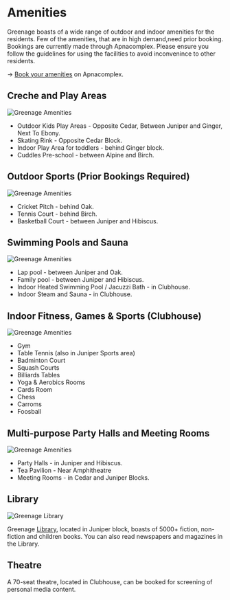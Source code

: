 # Amenities

Greenage boasts of a wide range of outdoor and indoor amenities for the residents. Few of the amenities, that are in high demand,need prior booking. Bookings are currently made through Apnacomplex. Please ensure you follow the guidelines for using the facilities to avoid inconvenince to other residents.

→ [Book your amenities](https://www.apnacomplex.com/facilities/directory/) on Apnacomplex.

## Creche and Play Areas

![Greenage Amenities](/assets/images/greenagepic15.jpg)

- Outdoor Kids Play Areas - Opposite Cedar, Between Juniper and Ginger, Next To Ebony.
- Skating Rink - Opposite Cedar Block.
- Indoor Play Area for toddlers - behind Ginger block.
- Cuddles Pre-school - between Alpine and Birch.

## Outdoor Sports (Prior Bookings Required)

![Greenage Amenities](/assets/images/amenities-tennis.png)

- Cricket Pitch - behind Oak.
- Tennis Court - behind Birch.
- Basketball Court - between Juniper and Hibiscus.

## Swimming Pools and Sauna

![Greenage Amenities](/assets/images/greenagepic14.jpg)

- Lap pool - between Juniper and Oak.
- Family pool - between Juniper and Hibiscus.
- Indoor Heated Swimming Pool / Jacuzzi Bath - in Clubhouse.
- Indoor Steam and Sauna - in Clubhouse.

## Indoor Fitness, Games & Sports (Clubhouse)

![Greenage Amenities](/assets/images/club.jpg)

- Gym
- Table Tennis (also in Juniper Sports area)
- Badminton Court
- Squash Courts
- Billiards Tables
- Yoga & Aerobics Rooms
- Cards Room
- Chess
- Carroms
- Foosball

## Multi-purpose Party Halls and Meeting Rooms

![Greenage Amenities](/assets/images/greenagepic18.jpg)

- Party Halls - in Juniper and Hibiscus.
- Tea Pavilion - Near Amphitheatre
- Meeting Rooms - in Cedar and Juniper Blocks.

## Library

![Greenage Library](/assets/images/library.png)

Greenage [Library](/amenities/library), located in Juniper block, boasts of 5000+ fiction, non-fiction and children books. You can also read newspapers and magazines in the Library.

## Theatre

A 70-seat theatre, located in Clubhouse, can be booked for screening of personal media content. 
